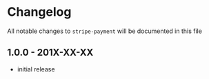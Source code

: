 # Changelog

All notable changes to `stripe-payment` will be documented in this file

## 1.0.0 - 201X-XX-XX

- initial release
